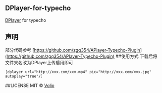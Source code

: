 ## DPlayer-for-typecho
[DPlayer](https://github.com/DIYgod/DPlayer) for typecho
## 声明
部分代码参考 [https://github.com/zgq354/APlayer-Typecho-Plugin](https://github.com/zgq354/APlayer-Typecho-Plugin)
##使用方式
下载后将文件夹名改为DPlayer上传启用即可
```
[dplayer url="http://xxx.com/xxx.mp4" pic="http://xxx.com/xxx.jpg" autoplay="true"/]
```
##LICENSE
MIT © [Volio](https://niconiconi.org)
